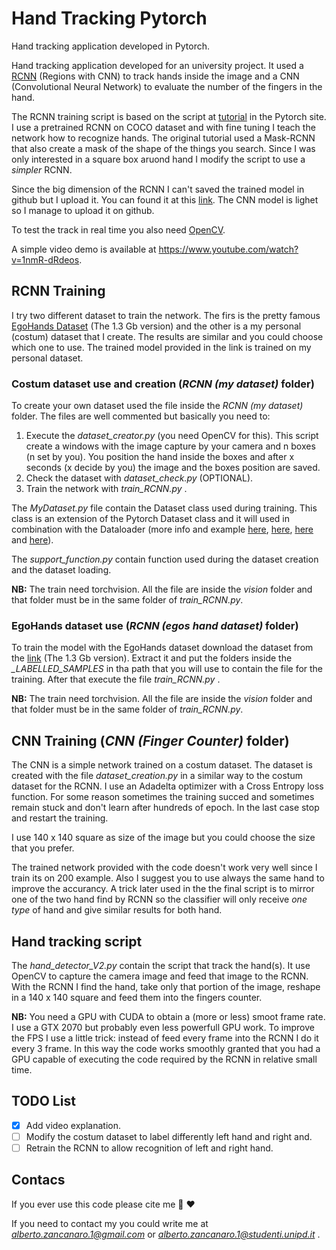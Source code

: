 # Hand Tracking Pytorch
 Hand tracking application developed in Pytorch.

Hand tracking application developed for an university project. It used a [RCNN](https://arxiv.org/abs/1311.2524) (Regions with CNN) to track hands inside the image and a CNN (Convolutional Neural Network) to evaluate the number of the fingers in the hand.

The RCNN training script is based on the script at [tutorial](https://pytorch.org/tutorials/intermediate/torchvision_tutorial.html) in the Pytorch site. I use a pretrained RCNN on COCO dataset and with fine tuning I teach the network how to recognize hands. The original tutorial used a Mask-RCNN that also create a mask of the shape of the things you search. Since I was only interested in a square box aruond hand I modify the script to use a *simpler* RCNN.

Since the big dimension of the RCNN I can't saved the trained model in github but I upload it. You can found it at this [link](https://drive.google.com/file/d/1bmWjiUp1Lq9ggnsOGAugxVz4GROcR2VO/view?usp=sharing). The CNN model is lighet so I manage to upload it on github.

To test the track in real time you also need [OpenCV](https://opencv.org/).

A simple video demo is available at https://www.youtube.com/watch?v=1nmR-dRdeos.

## RCNN Training
I try two different dataset to train the network. The firs is the pretty famous [EgoHands Dataset](http://vision.soic.indiana.edu/projects/egohands/) (The 1.3 Gb version) and the other is a my personal (costum) dataset that I create. The results are similar and you could choose which one to use. The trained model provided in the link is trained on my personal dataset. 

### Costum dataset use and creation (*RCNN (my dataset)* folder)
To create your own dataset used the file inside the *RCNN (my dataset)* folder. The files are well commented but basically you need to:
1. Execute the *dataset_creator.py* (you need OpenCV for this). This script create a windows with the image capture by your camera and n boxes (n set by you). You position the hand inside the boxes and after x seconds (x decide by you) the image and the boxes position are saved.
2. Check the dataset with *dataset_check.py* (OPTIONAL).
3. Train the network with *train_RCNN.py* .

The *MyDataset.py* file contain the Dataset class used during training. This class is an extension of the Pytorch Dataset class and it will used in combination with the Dataloader (more info and example [here](https://pytorch.org/tutorials/beginner/data_loading_tutorial.html), [here](https://pytorch.org/docs/stable/data.html), [here](https://pytorch.org/docs/stable/torchvision/datasets.html) and [here](https://stanford.edu/~shervine/blog/pytorch-how-to-generate-data-parallel)).

The *support_function.py* contain function used during the dataset creation and the dataset loading.

**NB:** The train need torchvision. All the file are inside the *vision* folder and that folder must be in the same folder of *train_RCNN.py*.

### EgoHands dataset use (*RCNN (egos hand dataset)* folder)
To train the model with the EgoHands dataset download the dataset from the [link](http://vision.soic.indiana.edu/projects/egohands/) (The 1.3 Gb version). Extract it and put the folders inside the *_LABELLED_SAMPLES* in tha path that you will use to contain the file for the training. After that execute the file *train_RCNN.py* .

**NB:** The train need torchvision. All the file are inside the *vision* folder and that folder must be in the same folder of *train_RCNN.py*.

## CNN Training (*CNN (Finger Counter)* folder)
The CNN is a simple network trained on a costum dataset. The dataset is created with the file *dataset_creation.py* in a similar way to the costum dataset for the RCNN. I use an Adadelta optimizer with a Cross Entropy loss function. For some reason sometimes the training succed and sometimes remain stuck and don't learn after hundreds of epoch. In the last case stop and restart the training. 

I use 140 x 140 square as size of the image but you could choose the size that you prefer.

The trained network provided with the code doesn't work very well since I train its on 200 example. Also I suggest you to use always the same hand to improve the accurancy. A trick later used in the the final script is to mirror one of the two hand find by RCNN so the classifier will only receive *one type* of hand and give similar results for both hand.


## Hand tracking script
The *hand_detector_V2.py* contain the script that track the hand(s). It use OpenCV to capture the camera image and feed that image to the RCNN. With the RCNN I find the hand, take only that portion of the image, reshape in a 140 x 140 square and feed them into the fingers counter.

**NB:** You need a GPU with CUDA to obtain a (more or less) smoot frame rate. I use a GTX 2070 but probably even less powerfull GPU work. To improve the FPS I use a little trick: instead of feed every frame into the RCNN I do it every 3 frame. In this way the code works smoothly granted that you had a GPU capable of executing the code required by the RCNN in relative small time.

## TODO List
- [x] Add video explanation.
- [ ] Modify the costum dataset to label differently left hand and right and.
- [ ] Retrain the RCNN to allow recognition of left and right hand.

## Contacs 
If you ever use this code please cite me  :pray:  :heart:

If you need to contact my you could write me at *alberto.zancanaro.1@gmail.com* or *alberto.zancanaro.1@studenti.unipd.it* .
